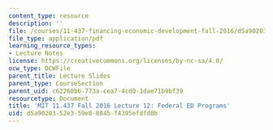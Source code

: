 ```yaml
---
content_type: resource
description: ''
file: /courses/11-437-financing-economic-development-fall-2016/d5a9020352e359e88845f4395efdfd0b_MIT11_437F16_Lec12.pdf
file_type: application/pdf
learning_resource_types:
- Lecture Notes
license: https://creativecommons.org/licenses/by-nc-sa/4.0/
ocw_type: OCWFile
parent_title: Lecture Slides
parent_type: CourseSection
parent_uid: c62260bb-773a-cea7-4cd0-1dae71b9bf39
resourcetype: Document
title: 'MIT 11.437 Fall 2016 Lecture 12: Federal ED Programs'
uid: d5a90203-52e3-59e8-8845-f4395efdfd0b
---
```

